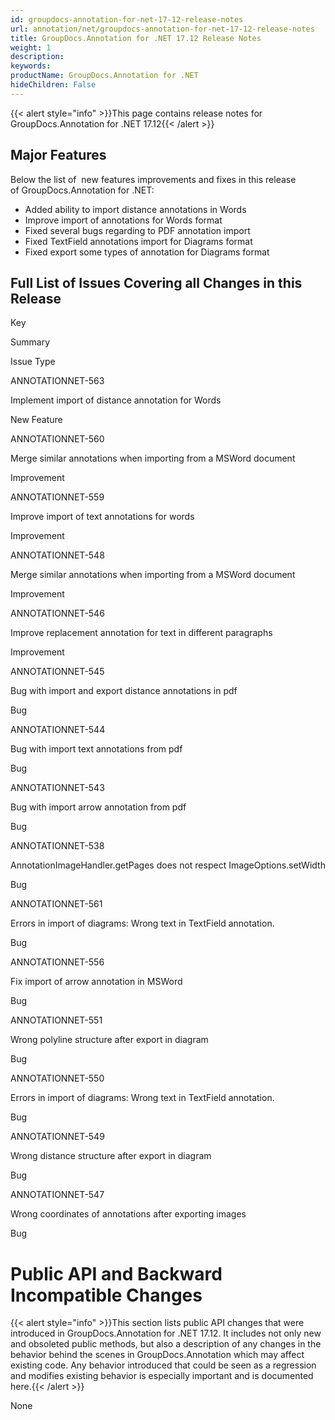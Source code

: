 ```yaml
---
id: groupdocs-annotation-for-net-17-12-release-notes
url: annotation/net/groupdocs-annotation-for-net-17-12-release-notes
title: GroupDocs.Annotation for .NET 17.12 Release Notes
weight: 1
description: 
keywords: 
productName: GroupDocs.Annotation for .NET
hideChildren: False
---
```

{{< alert style="info" >}}This page contains release notes for GroupDocs.Annotation for .NET 17.12{{< /alert >}}

## Major Features

Below the list of  new features improvements and fixes in this release of GroupDocs.Annotation for .NET:

*   Added ability to import distance annotations in Words
*   Improve import of annotations for Words format
*   Fixed several bugs regarding to PDF annotation import
*   Fixed TextField annotations import for Diagrams format
*   Fixed export some types of annotation for Diagrams format

## Full List of Issues Covering all Changes in this Release

Key

Summary

Issue Type

ANNOTATIONNET-563

Implement import of distance annotation for Words

New Feature

ANNOTATIONNET-560

Merge similar annotations when importing from a MSWord document

Improvement

ANNOTATIONNET-559

Improve import of text annotations for words

Improvement

ANNOTATIONNET-548

Merge similar annotations when importing from a MSWord document

Improvement

ANNOTATIONNET-546

Improve replacement annotation for text in different paragraphs

Improvement

ANNOTATIONNET-545

Bug with import and export distance annotations in pdf

Bug

ANNOTATIONNET-544

Bug with import text annotations from pdf

Bug

ANNOTATIONNET-543

Bug with import arrow annotation from pdf

Bug

ANNOTATIONNET-538

AnnotationImageHandler.getPages does not respect ImageOptions.setWidth

Bug

ANNOTATIONNET-561

Errors in import of diagrams: Wrong text in TextField annotation.

Bug

ANNOTATIONNET-556

Fix import of arrow annotation in MSWord

Bug

ANNOTATIONNET-551

Wrong polyline structure after export in diagram

Bug

ANNOTATIONNET-550

Errors in import of diagrams: Wrong text in TextField annotation.

Bug

ANNOTATIONNET-549

Wrong distance structure after export in diagram

Bug

ANNOTATIONNET-547

Wrong coordinates of annotations after exporting images

Bug

# Public API and Backward Incompatible Changes

{{< alert style="info" >}}This section lists public API changes that were introduced in GroupDocs.Annotation for .NET 17.12. It includes not only new and obsoleted public methods, but also a description of any changes in the behavior behind the scenes in GroupDocs.Annotation which may affect existing code. Any behavior introduced that could be seen as a regression and modifies existing behavior is especially important and is documented here.{{< /alert >}}

None
